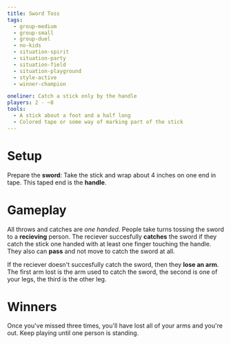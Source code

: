 ```yaml
---
title: Sword Toss
tags:
  - group-medium
  - group-small
  - group-duel
  - no-kids
  - situation-spirit
  - situation-party
  - situation-field
  - situation-playground
  - style-active
  - winner-champion

oneliner: Catch a stick only by the handle
players: 2 - ~8
tools:
  - A stick about a foot and a half long
  - Colored tape or some way of marking part of the stick
---
```

# Setup
Prepare the **sword**:
Take the stick and wrap about 4 inches on one end in tape.
This taped end is the **handle**.

# Gameplay
All throws and catches are _one handed_.
People take turns tossing the sword to a **recieving** person.
The reciever succesfully **catches** the sword if they catch the stick one handed with at least one finger touching the handle.
They also can **pass** and not move to catch the sword at all.

If the reciever doesn't succesfully catch the sword, then they **lose an arm**.
The first arm lost is the arm used to catch the sword, the second is one of your legs, the third is the other leg.

# Winners
Once you've missed three times, you'll have lost all of your arms and you're out.
Keep playing until one person is standing.
